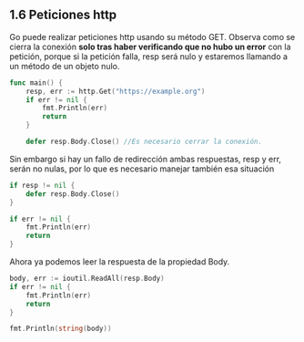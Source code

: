 ## 1.6 Peticiones http

Go puede realizar peticiones http usando su método GET. Observa como se
cierra la conexión **solo tras haber verificando que no hubo un error**
con la petición, porque si la petición falla, resp será nulo y estaremos
llamando a un método de un objeto nulo.

``` go
func main() {  
    resp, err := http.Get("https://example.org")
    if err != nil {
        fmt.Println(err)
        return
    }

    defer resp.Body.Close() //Es necesario cerrar la conexión.
```

Sin embargo si hay un fallo de redirección ambas respuestas, resp y err,
serán no nulas, por lo que es necesario manejar también esa situación

``` go
if resp != nil {
    defer resp.Body.Close()
}

if err != nil {
    fmt.Println(err)
    return
}
```

Ahora ya podemos leer la respuesta de la propiedad Body.

``` go
body, err := ioutil.ReadAll(resp.Body)
if err != nil {
    fmt.Println(err)
    return
}

fmt.Println(string(body))
```

